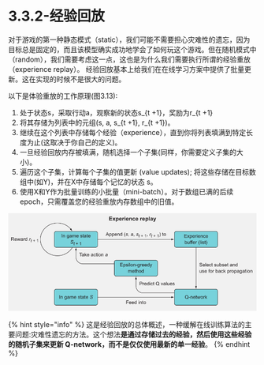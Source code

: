 # 3.3.2-经验回放

对于游戏的第一种静态模式（static），我们可能不需要担心灾难性的遗忘，因为目标总是固定的，而且该模型确实成功地学会了如何玩这个游戏。但在随机模式中（random），我们需要考虑这一点，这也是为什么我们需要执行所谓的经验重放（experience replay）。 经验回放基本上给我们在在线学习方案中提供了批量更新。这在实现的时候不是很大的问题。

以下是体验重放的工作原理\(图3.13\):

1. 处于状态s，采取行动a，观察新的状态s\_{t +1}，奖励为r\_{t +1}
2. 将其存储为列表中的元组\(s, a, s\_{t +1}, r\_{t +1}\)。 
3. 继续在这个列表中存储每个经验（experience），直到你将列表填满到特定长度为止\(这取决于你自己的定义\)。 
4. 一旦经验回放内存被填满，随机选择一个子集\(同样，你需要定义子集的大小\)。 
5. 遍历这个子集，计算每个子集的值更新 \(value updates\); 将这些存储在目标数组中\(如Y\)，并在X中存储每个记忆的状态 s。
6. 使用X和Y作为批量训练的小批量（mini-batch）。对于数组已满的后续epoch，只需覆盖您的经验重放内存数组中的旧值。

![&#x56FE; 3.13](../../.gitbook/assets/image%20%2895%29.png)

{% hint style="info" %}
这是经验回放的总体概述，一种缓解在线训练算法的主要问题:灾难性遗忘的方法。这个想法**是通过存储过去的经验，然后使用这些经验的随机子集来更新 Q-network，而不是仅仅使用最新的单一经验**。
{% endhint %}







